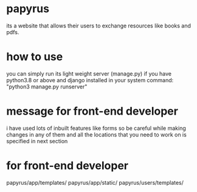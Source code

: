 # papyrus
its a website that allows their users to exchange resources like books and pdfs.


# how to use
you can simply run its light weight server (manage.py) if you have python3.8 or above and django installed in your system
command: "python3 manage.py runserver"

# message for front-end developer
i have used lots of inbuilt features like forms
so be careful while making changes in any of them
and all the locations that you need to work on is specified in next section

# for front-end developer
papyrus/app/templates/
papyrus/app/static/
papyrus/users/templates/
